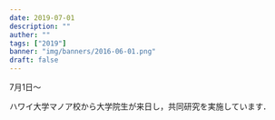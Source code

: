 ```yaml
---
date: 2019-07-01
description: ""
auther: ""
tags: ["2019"]
banner: "img/banners/2016-06-01.png"
draft: false
---
```

7月1日～

ハワイ大学マノア校から大学院生が来日し，共同研究を実施しています．
